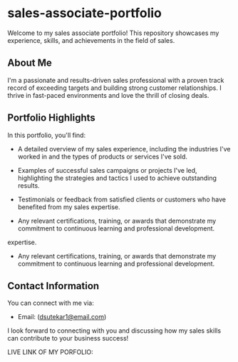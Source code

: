# sales-associate-portfolio

Welcome to my sales associate portfolio! This repository showcases my experience, skills, and achievements in the field of sales.

## About Me

I'm a passionate and results-driven sales professional with a proven track record of exceeding targets and building strong customer relationships. I thrive in fast-paced environments and love the thrill of closing deals.

## Portfolio Highlights

In this portfolio, you'll find:

- A detailed overview of my sales experience, including the industries I've worked in and the types of products or services I've sold.

- Examples of successful sales campaigns or projects I've led, highlighting the strategies and tactics I used to achieve outstanding results.

- Testimonials or feedback from satisfied clients or customers who have benefited from my sales expertise.

- Any relevant certifications, training, or awards that demonstrate my commitment to continuous learning and professional development.

expertise.

- Any relevant certifications, training, or awards that demonstrate my commitment to continuous learning and professional development.



## Contact Information

You can connect with me via:

- Email: (dsutekar1@email.com)


I look forward to connecting with you and discussing how my sales skills can contribute to your business success!


LIVE LINK OF MY PORFOLIO:
